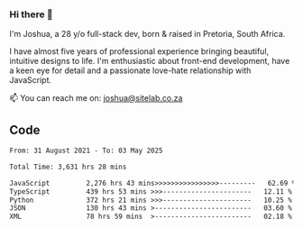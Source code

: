 ### Hi there 👋

I'm Joshua, a 28 y/o full-stack dev, born & raised in Pretoria, South Africa. 

I have almost five years of professional experience bringing beautiful, intuitive designs to life. I'm enthusiastic about front-end development, have a keen eye for detail and a passionate love-hate relationship with JavaScript.

📫 You can reach me on: joshua@sitelab.co.za

## **Code**

<!--START_SECTION:waka-->

```txt
From: 31 August 2021 - To: 03 May 2025

Total Time: 3,631 hrs 28 mins

JavaScript         2,276 hrs 43 mins>>>>>>>>>>>>>>>>---------   62.69 %
TypeScript         439 hrs 53 mins >>>----------------------   12.11 %
Python             372 hrs 21 mins >>>----------------------   10.25 %
JSON               130 hrs 43 mins >------------------------   03.60 %
XML                78 hrs 59 mins  >------------------------   02.18 %
```

<!--END_SECTION:waka-->
